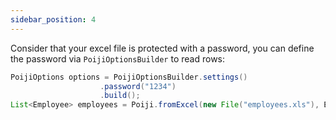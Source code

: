 ```yaml
---
sidebar_position: 4
---
```


Consider that your excel file is protected with a password, you can define the password via `PoijiOptionsBuilder`  to read rows:

```java
PoijiOptions options = PoijiOptionsBuilder.settings()
                    .password("1234")
                    .build();
List<Employee> employees = Poiji.fromExcel(new File("employees.xls"), Employee.class, options);
```

